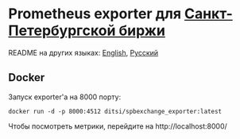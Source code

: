 # Prometheus exporter для [Санкт-Петербургской биржи](https://spbexchange.ru/)

README на других языках: [English](https://github.com/DiTsi/spbexchange_exporter/blob/main/README.md), [Русский](https://github.com/DiTsi/spbexchange_exporter/blob/main/README.ru.md)

## Docker

Запуск exporter'а на 8000 порту:
```
docker run -d -p 8000:4512 ditsi/spbexchange_exporter:latest
```

Чтобы посмотреть метрики, перейдите на http://localhost:8000/

